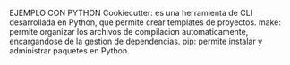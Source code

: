 EJEMPLO CON PYTHON
Cookiecutter: es una herramienta de CLI desarrollada en Python, que permite crear templates de proyectos.
make: permite organizar los archivos de compilacion automaticamente, encargandose de la gestion de dependencias.
pip: permite instalar y administrar paquetes en Python.